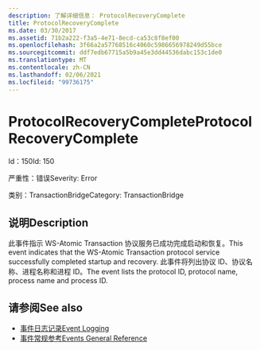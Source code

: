 ```yaml
---
description: 了解详细信息： ProtocolRecoveryComplete
title: ProtocolRecoveryComplete
ms.date: 03/30/2017
ms.assetid: 71b2a222-f3a5-4e71-8ecd-ca53c8f8ef00
ms.openlocfilehash: 3f66a2a57768516c4060c5986656978249d55bce
ms.sourcegitcommit: ddf7edb67715a5b9a45e3dd44536dabc153c1de0
ms.translationtype: MT
ms.contentlocale: zh-CN
ms.lasthandoff: 02/06/2021
ms.locfileid: "99736175"
---
```

# <a name="protocolrecoverycomplete"></a><span data-ttu-id="6ec0d-103">ProtocolRecoveryComplete</span><span class="sxs-lookup"><span data-stu-id="6ec0d-103">ProtocolRecoveryComplete</span></span>

<span data-ttu-id="6ec0d-104">Id：150</span><span class="sxs-lookup"><span data-stu-id="6ec0d-104">Id: 150</span></span>  
  
 <span data-ttu-id="6ec0d-105">严重性：错误</span><span class="sxs-lookup"><span data-stu-id="6ec0d-105">Severity: Error</span></span>  
  
 <span data-ttu-id="6ec0d-106">类别：TransactionBridge</span><span class="sxs-lookup"><span data-stu-id="6ec0d-106">Category: TransactionBridge</span></span>  
  
## <a name="description"></a><span data-ttu-id="6ec0d-107">说明</span><span class="sxs-lookup"><span data-stu-id="6ec0d-107">Description</span></span>  

 <span data-ttu-id="6ec0d-108">此事件指示 WS-Atomic Transaction 协议服务已成功完成启动和恢复。</span><span class="sxs-lookup"><span data-stu-id="6ec0d-108">This event indicates that the WS-Atomic Transaction protocol service successfully completed startup and recovery.</span></span> <span data-ttu-id="6ec0d-109">此事件将列出协议 ID、协议名称、进程名称和进程 ID。</span><span class="sxs-lookup"><span data-stu-id="6ec0d-109">The event lists the protocol ID, protocol name, process name and process ID.</span></span>  
  
## <a name="see-also"></a><span data-ttu-id="6ec0d-110">请参阅</span><span class="sxs-lookup"><span data-stu-id="6ec0d-110">See also</span></span>

- [<span data-ttu-id="6ec0d-111">事件日志记录</span><span class="sxs-lookup"><span data-stu-id="6ec0d-111">Event Logging</span></span>](index.md)
- [<span data-ttu-id="6ec0d-112">事件常规参考</span><span class="sxs-lookup"><span data-stu-id="6ec0d-112">Events General Reference</span></span>](events-general-reference.md)
